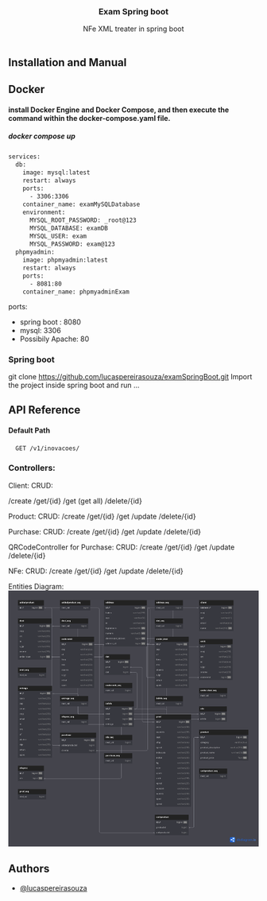 <br/>
<div align="center">
<a href="https://github.com/ShaanCoding/ReadME-Generator">
</a>
<h3 align="center">Exam Spring boot</h3>
<p align="center">
NFe XML treater in spring boot
<br/>
<br/>
</p>
</div>

## Installation and Manual

## Docker

#### install Docker Engine and Docker Compose, and then execute the command within the docker-compose.yaml file.
##### docker compose up

```docker-compose
services:
  db:
    image: mysql:latest
    restart: always
    ports:
      - 3306:3306
    container_name: examMySQLDatabase
    environment:
      MYSQL_ROOT_PASSWORD: _root@123
      MYSQL_DATABASE: examDB
      MYSQL_USER: exam
      MYSQL_PASSWORD: exam@123
  phpmyadmin:
    image: phpmyadmin:latest
    restart: always
    ports:
      - 8081:80
    container_name: phpmyadminExam
```

ports:
* spring boot : 8080
* mysql: 3306
* Possibily Apache: 80

### Spring boot
git clone https://github.com/lucaspereirasouza/examSpringBoot.git
Import the project inside spring boot and run
...

#### 

## API Reference

#### Default Path

```http
  GET /v1/inovacoes/
```

### Controllers:

Client:
CRUD:

/create
/get/{id}
/get (get all)
/delete/{id}


Product:
CRUD:
/create
/get/{id}
/get
/update
/delete/{id}



Purchase:
CRUD:
/create
/get/{id}
/get
/update
/delete/{id}



QRCodeController for Purchase:
CRUD:
/create
/get/{id}
/get
/update
/delete/{id}



NFe:
CRUD:
/create
/get/{id}
/get
/update
/delete/{id}

Entities Diagram:
![diagram](/readmeSrc/img/diagram.png)


## Authors

- [@lucaspereirasouza](https://www.github.com/lucaspereirasouza)

